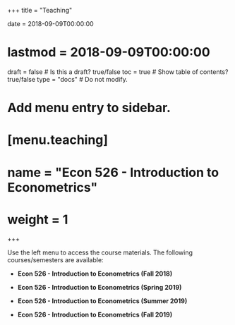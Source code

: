 +++
title = "Teaching"

date = 2018-09-09T00:00:00
# lastmod = 2018-09-09T00:00:00

draft = false  # Is this a draft? true/false
toc = true  # Show table of contents? true/false
type = "docs"  # Do not modify.

# Add menu entry to sidebar.
# [menu.teaching]
#   name = "Econ 526 - Introduction to Econometrics"
#   weight = 1
+++

Use the left menu to access the course materials. The following courses/semesters are available:

* **Econ 526 - Introduction to Econometrics (Fall 2018)**

* **Econ 526 - Introduction to Econometrics (Spring 2019)**

* **Econ 526 - Introduction to Econometrics (Summer 2019)**

* **Econ 526 - Introduction to Econometrics (Fall 2019)**